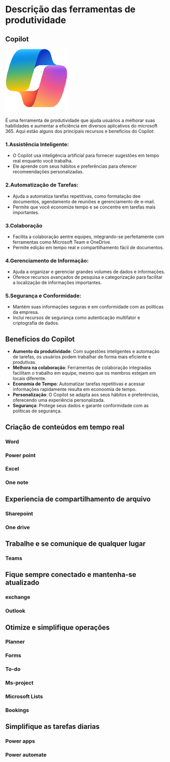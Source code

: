 # Descrição das ferramentas de produtividade

## Copilot
![Descrição da Imagem](./images/copilot.png)

É uma ferramenta de produtividade que ajuda usuários a melhorar suas habilidades e aumentar a eficiência em diversos aplicativos do microsoft 365. Aqui estão alguns dos principais recursos e benefícios do Copilot:

### 1.Assistência Inteligente:
  - O Copilot usa inteligência artificial para fornecer sugestões em tempo real enquanto você trabalha.
  - Ele aprende com seus hábitos e preferências para oferecer recomeendações personalizadas.
### 2.Automatização de Tarefas:
  - Ajuda a automatiza tarefas repetitivas, como formatação dee documentos, agendamento de reuniões e gerenciamento de e-mail.
  - Permite que você economize tempo e se concentre em tarefas mais importantes.
### 3.Colaboração 
  - Facilita a colaboração aentre equipes, integrando-se perfeitamente com ferramentas como Microsoft Team e OneDrive.
  - Permite edição em tempo real e compartilhamento fácil de documentos.
### 4.Gerenciamento de Informação:
  - Ajuda a organizar e gerenciar grandes volumes de dados e informações.
  - Oferece recursos avançados de pesquisa e categorização para facilitar a localização de informações importantes.
### 5.Segurança e Conformidade:
  - Mantém suas informações seguras e em conformidade com as políticas da empresa.
  - Inclui recursos de segurança como autenticação multifator e criptografia de dados.
## Benefícios do Copilot
  - **Aumento da produtividade**: Com sugestões inteligentes e automação de tarefas, os usuários podem trabalhar de forma mais eficiente e produtivas.
  - **Melhora na colaboração**: Ferramentas de colaboração integradas facilitam o trabalho em equipe, mesmo que os membros estejam em locais diferente.
  - **Economia de Tempo**: Automatizar tarefas repetitivas e acessar informações rapidamente resulta em econoomia de tempo.
  - **Personalização**: O Copilot se adapta aos seus hábitos e preferências, oferecendo uma experiência personalizada.
  - **Segurança**: Protege seus dados e garante conformidade com as políticas de segurança.



## Criação de conteúdos em tempo real


### Word

### Power point

### Excel


### One note 

## Experiencia de compartilhamento de arquivo

### Sharepoint


### One drive


## Trabalhe e se comunique de qualquer lugar

### Teams


## Fique sempre conectado e mantenha-se atualizado

### exchange


### Outlook


## Otimize e simplifique operações 


### Planner

### Forms 

### To-do


### Ms-project 

### Microsoft Lists

### Bookings

## Simplifique as tarefas diarias

### Power apps 

### Power automate


